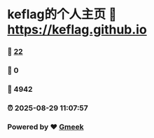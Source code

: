 # keflag的个人主页 :link: https://keflag.github.io 
### :page_facing_up: [22](https://keflag.github.io/tag.html) 
### :speech_balloon: 0 
### :hibiscus: 4942 
### :alarm_clock: 2025-08-29 11:07:57 
### Powered by :heart: [Gmeek](https://github.com/Meekdai/Gmeek)
